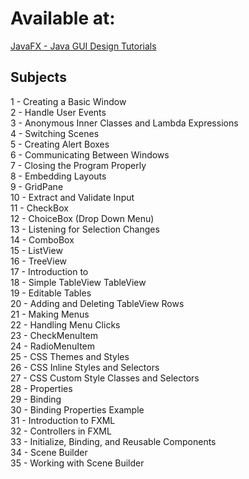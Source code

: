 # Available at:

[JavaFX - Java GUI Design Tutorials](https://www.youtube.com/playlist?list=PL6gx4Cwl9DGBzfXLWLSYVy8EbTdpGbUIG)

## Subjects

1 - Creating a Basic Window\
2 - Handle User Events\
3 - Anonymous Inner Classes and Lambda Expressions\
4 - Switching Scenes\
5 - Creating Alert Boxes\
6 - Communicating Between Windows\
7 - Closing the Program Properly\
8 - Embedding Layouts\
9 - GridPane\
10 - Extract and Validate Input\
11 - CheckBox\
12 - ChoiceBox (Drop Down Menu)\
13 - Listening for Selection Changes\
14 - ComboBox\
15 - ListView\
16 - TreeView\
17 - Introduction to\
18 - Simple TableView TableView\
19 - Editable Tables\
20 - Adding and Deleting TableView Rows\
21 - Making Menus\
22 - Handling Menu Clicks\
23 - CheckMenuItem\
24 - RadioMenuItem\
25 - CSS Themes and Styles\
26 - CSS Inline Styles and Selectors\
27 - CSS Custom Style Classes and Selectors\
28 - Properties\
29 - Binding\
30 - Binding Properties Example\
31 - Introduction to FXML\
32 - Controllers in FXML\
33 - Initialize, Binding, and Reusable Components\
34 - Scene Builder\
35 - Working with Scene Builder
